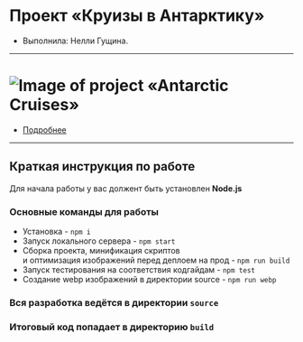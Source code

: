 # Проект «Круизы в Антарктику»

* Выполнила: Нелли Гущина.

---

# ![Image of project «Antarctic Cruises»](https://ic.wampi.ru/2022/09/18/SmartDevice.md.png)

* [Подробнее](https://antarctic-cruises.netlify.app/)

---

## Краткая инструкция по работе
Для начала работы у вас должент быть установлен **Node.js**

### Основные команды для работы
- Установка - `npm i`
- Запуск локального сервера - `npm start`
- Сборка проекта, минификация скриптов <br>
и оптимизация изображений перед деплоем на прод - `npm run build`
- Запуск тестирования на соответствия кодгайдам - `npm test`
- Создание webp изображений в директории source - `npm run webp`

### Вся разработка ведётся в директории `source`
### Итоговый код попадает в директорию `build`
